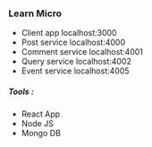 <h3>Learn Micro</h3>

<ul>
    <li>Client app localhost:3000</li>
    <li>Post service localhost:4000</li>
    <li>Comment service localhost:4001</li>
    <li>Query service localhost:4002</li>
    <li>Event service localhost:4005</li>
</ul>

<h5> Tools :</h5>
<ul>
    <li>React App</li>
    <li>Node JS</li>
    <li>Mongo DB</li>
</ul>


